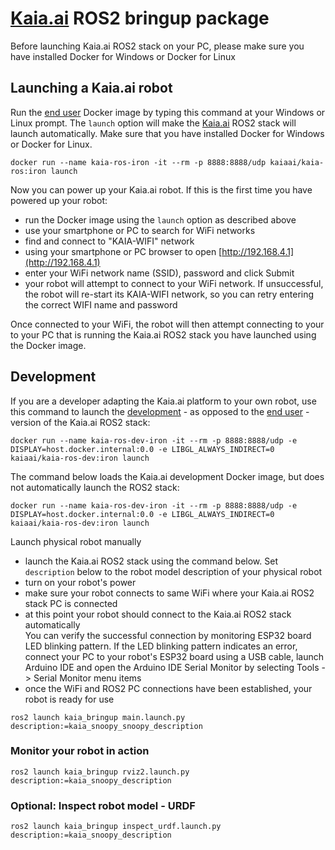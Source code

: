 # [Kaia.ai](https://kaia.ai/) ROS2 bringup package

Before launching Kaia.ai ROS2 stack on your PC, please make sure you have installed
Docker for Windows or Docker for Linux

## Launching a Kaia.ai robot
Run the [end user](https://hub.docker.com/r/kaiaai/kaia-ros) Docker image by typing this command
at your Windows or Linux prompt. The `launch` option will make the [Kaia.ai](https://kaia.ai)
ROS2 stack will launch automatically. Make sure that you have installed Docker for Windows or Docker for Linux.
```
docker run --name kaia-ros-iron -it --rm -p 8888:8888/udp kaiaai/kaia-ros:iron launch
```

Now you can power up your Kaia.ai robot. If this is the first time you have powered up
your robot:
- run the Docker image using the `launch` option as described above
- use your smartphone or PC to search for WiFi networks
- find and connect to "KAIA-WIFI" network
- using your smartphone or PC browser to open [http://192.168.4.1](http://192.168.4.1)
- enter your WiFi network name (SSID), password and click Submit
- your robot will attempt to connect to your WiFi network. If unsuccessful, the robot will re-start
its KAIA-WIFI network, so you can retry entering the correct WIFI name and password

Once connected to your WiFi, the robot will then attempt connecting to your to your PC that is running
the Kaia.ai ROS2 stack you have launched using the Docker image.

## Development
If you are a developer adapting the Kaia.ai platform to your own robot, use this command to
launch the [development](https://hub.docker.com/r/kaiaai/kaia-ros-dev) - as opposed to the
[end user](https://hub.docker.com/r/kaiaai/kaia-ros) - version of the Kaia.ai ROS2 stack:
```
docker run --name kaia-ros-dev-iron -it --rm -p 8888:8888/udp -e DISPLAY=host.docker.internal:0.0 -e LIBGL_ALWAYS_INDIRECT=0 kaiaai/kaia-ros-dev:iron launch
```

The command below loads the Kaia.ai development Docker image, but does not automatically launch the ROS2 stack:
```
docker run --name kaia-ros-dev-iron -it --rm -p 8888:8888/udp -e DISPLAY=host.docker.internal:0.0 -e LIBGL_ALWAYS_INDIRECT=0 kaiaai/kaia-ros-dev:iron launch
```

Launch physical robot manually
- launch the Kaia.ai ROS2 stack using the command below. Set `description` below to the
robot model description of your physical robot
- turn on your robot's power
- make sure your robot connects to same WiFi where your Kaia.ai ROS2 stack PC is connected
- at this point your robot should connect to the Kaia.ai ROS2 stack automatically  
You can verify the successful connection by monitoring ESP32 board LED blinking pattern.
If the LED blinking pattern indicates an error, connect your PC to your robot's ESP32 board
using a USB cable, launch Arduino IDE and open the Arduino IDE Serial Monitor by
selecting Tools -> Serial Monitor menu items
- once the WiFi and ROS2 PC connections have been established, your robot is ready for use
```
ros2 launch kaia_bringup main.launch.py description:=kaia_snoopy_snoopy_description
```

### Monitor your robot in action
```
ros2 launch kaia_bringup rviz2.launch.py description:=kaia_snoopy_description
```

### Optional: Inspect robot model - URDF
```
ros2 launch kaia_bringup inspect_urdf.launch.py description:=kaia_snoopy_description
```
